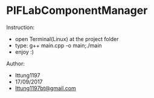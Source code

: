 # PIFLabComponentManager
Instruction:
  - open Terminal(Linux)  at the project folder
  - type: g++ main.cpp -o main;./main
  - enjoy :)
  
Author:
  - lttung1197  
  - 17/09/2017
  - lttung1197bt@gmail.com
  
